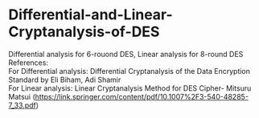 # Differential-and-Linear-Cryptanalysis-of-DES
Differential analysis for 6-rouond DES, Linear analysis for 8-round DES <br>
References: <br>
For Differential analysis: Differential Cryptanalysis of the Data Encryption Standard by Eli Biham, Adi Shamir <br>
For Linear analysis: Linear Cryptanalysis Method for DES Cipher- Mitsuru Matsui (https://link.springer.com/content/pdf/10.1007%2F3-540-48285-7_33.pdf)
